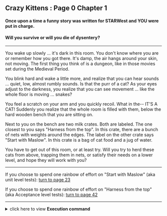 ## Crazy Kittens : Page 0 Chapter 1


#### Once upon a time a funny story was written for STARWest and YOU were put in charge. 

#### Will you survive or will you die of dysentery?
*******

You wake up slowly ... it's dark in this room. You don't know where you are or remember how you got there.  It's damp, the air hangs around your skin, not moving. The first thing you think of is a dungeon, like in those movies set during the Medieval Period. 

You blink hard and wake a little more, and realize that you can hear sounds ... quiet, low, almost rumbly sounds.  Is that the purr of a cat?  As your eyes adjust to the darkness, you realize that you can see movement ... like the whole floor is moving ... snakes?

You feel a scratch on your arm and you quickly recoil.  What in the-- IT'S A CAT!  Suddenly you realize that the whole room is filled with them, below the hard wooden bench that you are sitting on.

Next to you on the bench are two milk crates. Both are labeled. The one closest to you says "Harness from the top". In this crate, there are a bunch of nets with weights around the edges. The label on the other crate says "Start with Maslow". In this crate is a bag of cat food and a jug of water.

You have to get out of this room, or at least try.  Will you try to herd these cats from above, trapping them in nets, or satisfy their needs on a lower level, and hope they will work with you?

*******

If you choose to spend one rainbow of effort on "Start with Maslow" (aka unit level tests): [turn to page 23](../page-23/README.md)

If you choose to spend one rainbow of effort on "Harness from the top" (aka Acceptance level tests): [turn to page 42](../page-42/README.md)
*******

<details>
    <summary>click here to view <b>Execution command</b></summary>

    ./execute.sh

   Execution Results <a href="http://127.0.0.1:8080/test/">127.0.0.1:8080/test/</a>
   
</details>